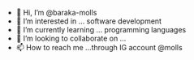 - 👋 Hi, I’m @baraka-molls
- 👀 I’m interested in ... software  development 
- 🌱 I’m currently learning ... programming  languages
- 💞️ I’m looking to collaborate on ...
- 📫 How to reach me ...through IG account @molls

<!---
baraka-molls/baraka-molls is a ✨ special ✨ repository because its `README.md` (this file) appears on your GitHub profile.
You can click the Preview link to take a look at your changes.
--->
